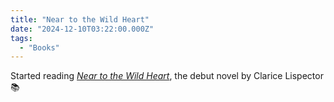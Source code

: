 ```yaml
---
title: "Near to the Wild Heart"
date: "2024-12-10T03:22:00.000Z"
tags: 
  - "Books"
---
```


Started reading [_Near to the Wild Heart_](https://micro.blog/books/9780811220712), the debut novel by Clarice Lispector 📚
